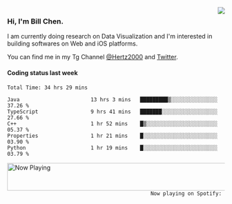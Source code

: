 <img  align="right" src="https://github-readme-stats.vercel.app/api?username=BillChen2k&show_icons=false&count_private=true&hide_title=true">

### Hi, I'm Bill Chen.

I am currently doing research on Data Visualization and I'm interested in building softwares on Web and iOS platforms.

You can find me in my Tg Channel [@Hertz2000](https://t.me/Hertz2000) and [Twitter](https://twitter.com/billchen2k).

#### Coding status last week

<!--START_SECTION:waka-->

```text
Total Time: 34 hrs 29 mins

Java                       13 hrs 3 mins   █████████▒░░░░░░░░░░░░░░░   37.26 %
TypeScript                 9 hrs 41 mins   ███████░░░░░░░░░░░░░░░░░░   27.66 %
C++                        1 hr 52 mins    █▒░░░░░░░░░░░░░░░░░░░░░░░   05.37 %
Properties                 1 hr 21 mins    █░░░░░░░░░░░░░░░░░░░░░░░░   03.90 %
Python                     1 hr 19 mins    █░░░░░░░░░░░░░░░░░░░░░░░░   03.79 %
```

<!--END_SECTION:waka-->


<div>
<a href="https://spotify-now-playing.billchen2k.vercel.app/now-playing?open">
   <img align="right" src="https://spotify-now-playing.billchen2k.vercel.app/now-playing" width="540" height="64" alt="Now Playing">
</a>
</div>

<div>
<p align="right"><code>Now playing on Spotify: </code></p>
</div>

<!--
**BillChen2K/BillChen2K** is a ✨ _special_ ✨ repository because its `README.md` (this file) appears on your GitHub profile.

Here are some ideas to get you started:

- 🔭 I’m currently working on ...
- 🌱 I’m currently learning ...
- 👯 I’m looking to collaborate on ...
- 🤔 I’m looking for help with ...
- 💬 Ask me about ...
- 📫 How to reach me: ...
- 😄 Pronouns: ...
- ⚡ Fun fact: ...
-->
